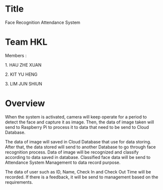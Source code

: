 <!DOCTYPE html>
<html>

<h1>Title</h1>
<body>Face Recognition Attendance System</body>

<h1>Team HKL</h1>
<p>Members : </p>
<p>1. HAU ZHE XUAN</p>
<p>2. KIT YU HENG</p>
<p>3. LIM JUN SHIUN</p>

<h1>Overview</h1>

<p>When the system is activated, camera will keep operate for a period to detect the face and capture it as image. Then, the data of image taken will send to Raspberry Pi to process it to data that need to be send to Cloud Database.</p>
<p>The data of image will saved in Cloud Database that use for data storing. After that, the data stored will send to another Database to go through face recognition process. Data of image will be recognized and classify according to data saved in database. Classified face data will be send to Attendance System Management to data record purpose.</p> 
<p>The data of user such as ID, Name, Check In and Check Out Time will be recorded. If there is a feedback, it will be send to management based on the requirements.</p>

